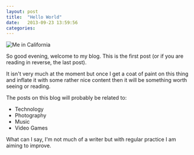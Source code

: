 ```yaml
---
layout: post
title:  "Hello World"
date:   2013-09-23 13:59:56
categories: 
---
```

<img src="https://farm8.staticflickr.com/7322/8729377176_1faf4bd6cb_b_d.jpg" alt="Me in California" class="img-responsive">

So good evening, welcome to my blog. This is the first post (or if you are reading in reverse, the last post).

It isn't very much at the moment but once I get a coat of paint on this thing and inflate it with some rather nice content then it will be something worth seeing or reading.

The posts on this blog will probably be related to:

+ Technology
+ Photography
+ Music
+ Video Games
 
What can I say, I'm not much of a writer but with regular practice I am aiming to improve.
